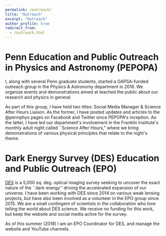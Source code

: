 ```yaml
---
permalink: /outreach/
title: "Outreach"
excerpt: "Outreach"
author_profile: true
redirect_from: 
  - /outreach.html
---
```


Penn Education and Public Outreach in Physics and Astronomy (PEPOPA)
======
I, along with several Penn graduate students, started a GAPSA-funded outreach group in the Physics & Astronomy department in 2016. We organize events and demonstrations aimed at teached the public about our research and physics in general. 

As part of this group, I have held two titles: Social Media Manager & Science After Hours Liaison. As the former, I have posted updates and articles to the @pennphys pages on Facebook and Twitter since PEPOPA's inception. As the latter, I have led our department's involvement in the Franklin Institute's monthly adult night called ``Science After Hours," where we bring demonstrations of various physical principles that relate to the night's theme.

Dark Energy Survey (DES) Education and Public Outreach (EPO)
======
[DES](https://www.darkenergysurvey.org) is a 5,000 sq. deg. optical imaging survey seeking to uncover the exact nature of the ``dark energy'' driving the accelerated expansion of our universe. 
I have been working with DES since 2014 on various weak lensing projects, but have also been involved as a volunteer in the EPO group since 2015. We are a small contingent of scientists in the collaboration who love telling the world about DES science. We receive no funding for this work, but keep the website and social media active for the survey. 

As of this summer (2018) I am an EPO Coordinator for DES, and manage the website and YouTube channels.